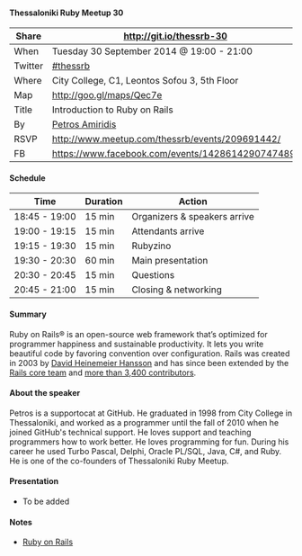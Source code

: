 #### Thessaloniki Ruby Meetup 30

Share   | http://git.io/thessrb-30
------- | -------------------------------------------------
When    | Tuesday 30 September 2014 @ 19:00 - 21:00
Twitter | [#thessrb](https://twitter.com/search?src=typd&q=%23thessrb)
Where   | City College, C1, Leontos Sofou 3, 5th Floor
Map     | http://goo.gl/maps/Qec7e
Title   | Introduction to Ruby on Rails
By      | [Petros Amiridis](https://github.com/petros)
RSVP    | http://www.meetup.com/thessrb/events/209691442/
FB      | https://www.facebook.com/events/1428614290747489/

#### Schedule

Time          | Duration | Action
------------- | -------- | -----------------------------
18:45 - 19:00 | 15 min   | Organizers & speakers arrive
19:00 - 19:15 | 15 min   | Attendants arrive
19:15 - 19:30 | 15 min   | Rubyzino
19:30 - 20:30 | 60 min   | Main presentation
20:30 - 20:45 | 15 min   | Questions
20:45 - 21:00 | 15 min   | Closing & networking

#### Summary

Ruby on Rails® is an open-source web framework that’s optimized for programmer happiness and sustainable productivity. It lets you write beautiful code by favoring convention over configuration. Rails was created in 2003 by <a href="http://david.heinemeierhansson.com/" title="DHH's website">David Heinemeier Hansson</a> and has since been extended by the <a href="/core">Rails core team</a> and <a href="http://contributors.rubyonrails.org" title="Access to the list of contributors">more than 3,400 contributors</a>.

#### About the speaker

Petros is a supportocat at GitHub. He graduated in 1998 from City College in Thessaloniki, and worked as a programmer until the fall of 2010 when he joined GitHub's technical support. He loves support and teaching programmers how to work better. He loves programming for fun. During his career he used Turbo Pascal, Delphi, Oracle PL/SQL, Java, C#, and Ruby. He is one of the co-founders of Thessaloniki Ruby Meetup.

#### Presentation

* To be added

#### Notes

* [Ruby on Rails](http://rubyonrails.org)
